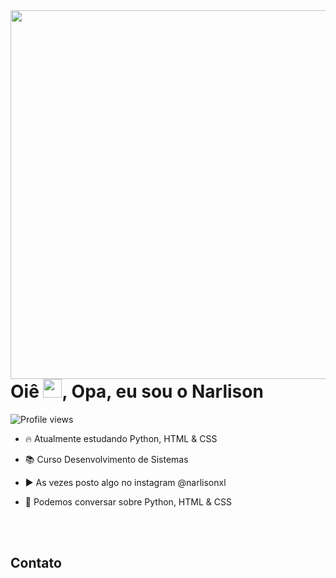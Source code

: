 <img align="right" height="590em" src="https://raw.githubusercontent.com/gist/narlison/618ef18e3bbb7cdfd200f3a4fc1aabc6/raw/201d47c76006c99fe0dc55ea92e76bdca5537f08/githubcard.svg"/>
<h1 align="left">Oiê <img src="https://raw.githubusercontent.com/kaueMarques/kaueMarques/master/hi.gif" height="30px">, Opa, eu sou o Narlison</h1>
<p align="left"> <img src="https://komarev.com/ghpvc/?username=narlison&color=yellow" alt="Profile views" /> </p>

- 🔥 Atualmente estudando Python, HTML & CSS

- 📚 Curso Desenvolvimento de Sistemas

- ▶️ As vezes posto algo no instagram @narlisonxl

- 💬 Podemos conversar sobre Python, HTML & CSS

<!--

<

## ⚙️GitHub Analytics

<p align="left">
<img width="530em" src="https://github-readme-stats.vercel.app/api?username=narlison&show_icons=true&theme=vision-friendly-dark" alt="narlison's stats"/>
<img width="530em" src="https://github-readme-stats.vercel.app/api/top-langs/?username=narlison&layout=compact&theme=vision-friendly-dark" alt="narlison's most languages"/>
</p>
-->

<br><br>

## Contato

<!--

<img width="490em" src="https://github-readme-twitter-gazf.vercel.app/api?id=narlison&layout=wide&show_reply=off&show_retweet=off" />


